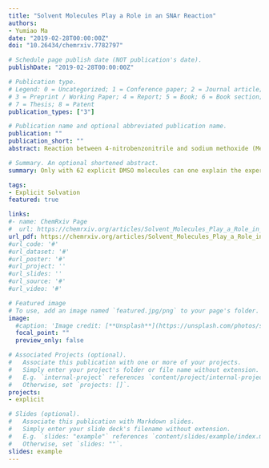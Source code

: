 ```yaml
---
title: "Solvent Molecules Play a Role in an SNAr Reaction"
authors:
- Yumiao Ma
date: "2019-02-28T00:00:00Z"
doi: "10.26434/chemrxiv.7782797"

# Schedule page publish date (NOT publication's date).
publishDate: "2019-02-28T00:00:00Z"

# Publication type.
# Legend: 0 = Uncategorized; 1 = Conference paper; 2 = Journal article;
# 3 = Preprint / Working Paper; 4 = Report; 5 = Book; 6 = Book section;
# 7 = Thesis; 8 = Patent
publication_types: ["3"]

# Publication name and optional abbreviated publication name.
publication: ""
publication_short: ""
abstract: Reaction between 4-nitrobenzonitrile and sodium methoxide (MeONa) exhibits unexpectedly low conversion and puzzling kinetics behavior, which is in sharp contrast to the prediction that reaction would be rapid and thorough made by density functional theory (DFT) calculations under implicit solvation. Free energy surfaces (FES) obtained by explicit solvation model including 62 solvent molecules differ greatly from those with implicit solvation. The real nucleophile is not methoxide anion but methanol-methoxide complex, and it is the entropy effect due to solvent molecules that modifies the FES. It is the first work revealing the significant modification of FES by explicit solvation for small molecule reactions.

# Summary. An optional shortened abstract.
summary: Only with 62 explicit DMSO molecules can one explain the experimental observations in an SNAr reaction, although DMSO is not directly involved in the reaction.

tags:
- Explicit Solvation
featured: true

links:
#- name: ChemRxiv Page
#  url: https://chemrxiv.org/articles/Solvent_Molecules_Play_a_Role_in_an_SNAr_Reaction/7782797
url_pdf: https://chemrxiv.org/articles/Solvent_Molecules_Play_a_Role_in_an_SNAr_Reaction/7782797
#url_code: '#'
#url_dataset: '#'
#url_poster: '#'
#url_project: ''
#url_slides: ''
#url_source: '#'
#url_video: '#'

# Featured image
# To use, add an image named `featured.jpg/png` to your page's folder. 
image:
  #caption: 'Image credit: [**Unsplash**](https://unsplash.com/photos/s9CC2SKySJM)'
  focal_point: ""
  preview_only: false

# Associated Projects (optional).
#   Associate this publication with one or more of your projects.
#   Simply enter your project's folder or file name without extension.
#   E.g. `internal-project` references `content/project/internal-project/index.md`.
#   Otherwise, set `projects: []`.
projects:
- explicit

# Slides (optional).
#   Associate this publication with Markdown slides.
#   Simply enter your slide deck's filename without extension.
#   E.g. `slides: "example"` references `content/slides/example/index.md`.
#   Otherwise, set `slides: ""`.
slides: example
---
```


